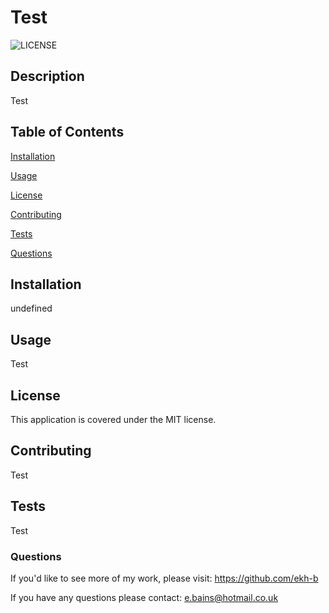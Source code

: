 # 
  

# Test


![LICENSE](https://img.shields.io/badge/LICENSE-MIT-B6A8EF)


## Description

  Test

 
## Table of Contents 

[Installation](#installation)

[Usage](#usage)

[License](#license)

[Contributing](#contributing)

[Tests](#tests)

[Questions](#questions)

  
     

## Installation
  
  undefined
  

## Usage
  
  Test


## License
  
This application is covered under the MIT license.



## Contributing
  
  Test

 
## Tests
  
  Test



### Questions

If you'd like to see more of my work, please visit: https://github.com/ekh-b

  
If you have any questions please contact: e.bains@hotmail.co.uk
